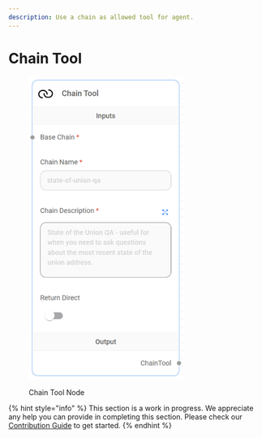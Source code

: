 ```yaml
---
description: Use a chain as allowed tool for agent.
---
```


# Chain Tool

<figure><img src="../../../.gitbook/assets/image--2---1---1---1---1---1---1---1---1---1---1-.png" alt="" width="307"><figcaption><p>Chain Tool Node</p></figcaption></figure>

{% hint style="info" %}
This section is a work in progress. We appreciate any help you can provide in completing this section. Please check our [Contribution Guide](../../../contributing/) to get started.
{% endhint %}

